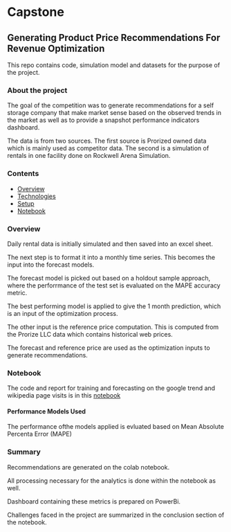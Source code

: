 # Capstone

## Generating Product Price Recommendations For Revenue Optimization

This repo contains code, simulation model and datasets for the purpose of the project.

### About the project 

The goal of the competition was to generate recommendations for a self storage company that make market sense based on the observed trends in the market as well as to provide a snapshot performance indicators dashboard.

The data is from two sources. The first source is Prorized owned data which is mainly used as competitor data. The second is a simulation of rentals in one facility done on Rockwell Arena Simulation.


### Contents
* [Overview](#overview)
* [Technologies](#technologies)
* [Setup](#setup)
* [Notebook](#notebook)


### Overview
Daily rental data is initially simulated and then saved into an excel sheet. 

The next step is to format it into a monthly time series. This becomes the input into the forecast models. 

The forecast model is picked out based on a holdout sample approach, where the perforrmance of the test set is evaluated on the MAPE accuracy metric. 

The best performing model is applied to give the 1 month prediction, which is an input of the optimization process.

The other input is the reference price computation. This is computed from the Prorize LLC data which contains historical web prices.

The forecast and reference price are used as the optimization inputs to generate recommendations.

### Notebook
The code and report for training and forecasting on the google trend and wikipedia page visits is in this [notebook](https://colab.research.google.com/drive/1HGJQR_f1p5-kdnkU_ayCKZYZOEqcJWLL?usp=sharing)

#### Performance Models Used
The performance ofthe models applied is evluated based on Mean Absolute Percenta Error (MAPE) 

### Summary
Recommendations are generated on the colab notebook. 

All processing necessary for the analytics is done within the notebook as well. 

Dashboard containing these metrics is prepared on PowerBi.

Challenges faced in the project are summarized in the conclusion section of the notebook.
